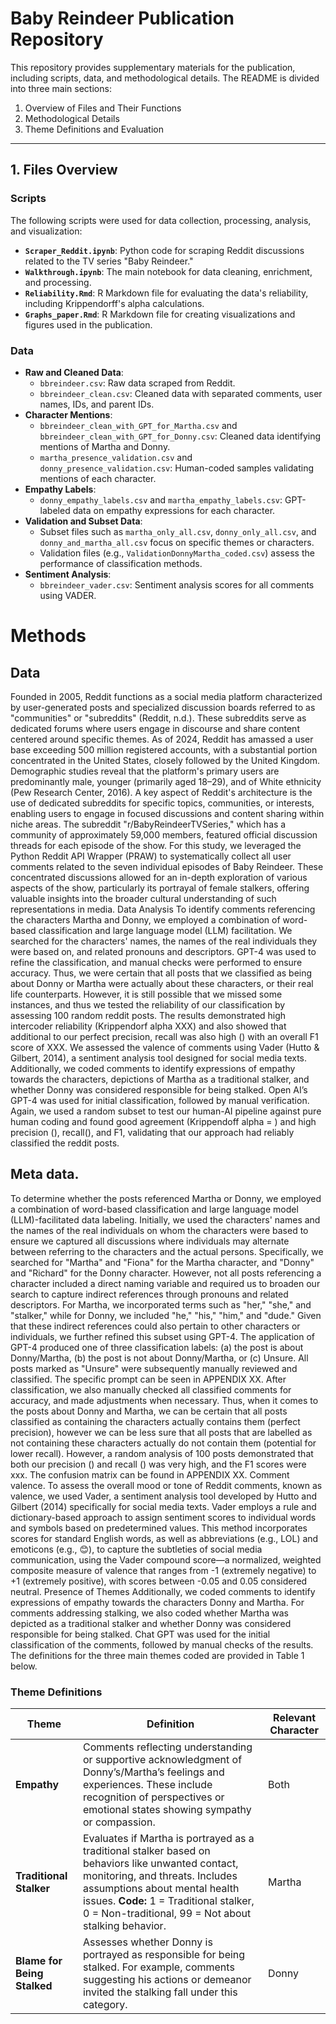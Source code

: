 # Baby Reindeer Publication Repository

This repository provides supplementary materials for the publication, including scripts, data, and methodological details. The README is divided into three main sections:
1. Overview of Files and Their Functions
2. Methodological Details
3. Theme Definitions and Evaluation

---

## 1. Files Overview

### **Scripts**
The following scripts were used for data collection, processing, analysis, and visualization:
- **`Scraper_Reddit.ipynb`**: Python code for scraping Reddit discussions related to the TV series "Baby Reindeer."
- **`Walkthrough.ipynb`**: The main notebook for data cleaning, enrichment, and processing.
- **`Reliability.Rmd`**: R Markdown file for evaluating the data's reliability, including Krippendorff's alpha calculations.
- **`Graphs_paper.Rmd`**: R Markdown file for creating visualizations and figures used in the publication.

### **Data**
- **Raw and Cleaned Data**:
  - `bbreindeer.csv`: Raw data scraped from Reddit.
  - `bbreindeer_clean.csv`: Cleaned data with separated comments, user names, IDs, and parent IDs.
- **Character Mentions**:
  - `bbreindeer_clean_with_GPT_for_Martha.csv` and `bbreindeer_clean_with_GPT_for_Donny.csv`: Cleaned data identifying mentions of Martha and Donny.
  - `martha_presence_validation.csv` and `donny_presence_validation.csv`: Human-coded samples validating mentions of each character.
- **Empathy Labels**:
  - `donny_empathy_labels.csv` and `martha_empathy_labels.csv`: GPT-labeled data on empathy expressions for each character.
- **Validation and Subset Data**:
  - Subset files such as `martha_only_all.csv`, `donny_only_all.csv`, and `donny_and_martha_all.csv` focus on specific themes or characters.
  - Validation files (e.g., `ValidationDonnyMartha_coded.csv`) assess the performance of classification methods.
- **Sentiment Analysis**:
  - `bbreindeer_vader.csv`: Sentiment analysis scores for all comments using VADER.

# Methods
## Data
Founded in 2005, Reddit functions as a social media platform characterized by user-generated posts and specialized discussion boards referred to as "communities" or "subreddits" (Reddit, n.d.). These subreddits serve as dedicated forums where users engage in discourse and share content centered around specific themes. As of 2024, Reddit has amassed a user base exceeding 500 million registered accounts, with a substantial portion concentrated in the United States, closely followed by the United Kingdom. Demographic studies reveal that the platform's primary users are predominantly male, younger (primarily aged 18–29), and of White ethnicity (Pew Research Center, 2016).
A key aspect of Reddit's architecture is the use of dedicated subreddits for specific topics, communities, or interests, enabling users to engage in focused discussions and content sharing within niche areas. The subreddit "r/BabyReindeerTVSeries," which has a community of approximately 59,000 members, featured official discussion threads for each episode of the show. For this study, we leveraged the Python Reddit API Wrapper (PRAW) to systematically collect all user comments related to the seven individual episodes of Baby Reindeer. These concentrated discussions allowed for an in-depth exploration of various aspects of the show, particularly its portrayal of female stalkers, offering valuable insights into the broader cultural understanding of such representations in media.
	Data Analysis
To identify comments referencing the characters Martha and Donny, we employed a combination of word-based classification and large language model (LLM) facilitation. We searched for the characters' names, the names of the real individuals they were based on, and related pronouns and descriptors. GPT-4 was used to refine the classification, and manual checks were performed to ensure accuracy. Thus, we were certain that all posts that we classified as being about Donny or Martha were actually about these characters, or their real life counterparts. However, it is still possible that we missed some instances, and thus we tested the reliability of our classification by assessing 100 random reddit posts. The results demonstrated high intercoder reliability (Krippendorf alpha XXX) and also showed that additional to our perfect precision, recall was also high () with an overall F1 score of XXX. 
We assessed the valence of comments using Vader (Hutto & Gilbert, 2014), a sentiment analysis tool designed for social media texts. Additionally, we coded comments to identify expressions of empathy towards the characters, depictions of Martha as a traditional stalker, and whether Donny was considered responsible for being stalked. Open AI’s  GPT-4 was used for initial classification, followed by manual verification. Again, we used a random subset to test our human-AI pipeline against pure human coding and found good agreement (Krippendoff alpha = ) and high precision (), recall(), and F1, validating that our approach had reliably classified the reddit posts. 

## Meta data.
To determine whether the posts referenced Martha or Donny, we employed a combination of word-based classification and large language model (LLM)-facilitated data labeling. Initially, we used the characters' names and the names of the real individuals on whom the characters were based to ensure we captured all discussions where individuals may alternate between referring to the characters and the actual persons. Specifically, we searched for "Martha" and "Fiona" for the Martha character, and "Donny" and "Richard" for the Donny character. However, not all posts referencing a character included a direct naming variable and required us to broaden our search to capture indirect references through pronouns and related descriptors. For Martha, we incorporated terms such as "her," "she," and "stalker," while for Donny, we included "he," "his," "him," and "dude." Given that these indirect references could also pertain to other characters or individuals, we further refined this subset using GPT-4. The application of GPT-4 produced one of three classification labels: (a) the post is about Donny/Martha, (b) the post is not about Donny/Martha, or (c) Unsure. All posts marked as "Unsure" were subsequently manually reviewed and classified.
The specific prompt can be seen in APPENDIX XX. 
After classification, we also manually checked all classified comments for accuracy, and made adjustments when necessary. Thus, when it comes to the posts about Donny and Martha, we can be certain that all posts classified as containing the characters actually contains them (perfect precision), however we can be less sure that all posts that are labelled as not containing these characters actually do not contain them (potential for lower recall). However, a random analysis of 100 posts demonstrated that both our precision () and recall () was very high, and the F1 scores were xxx. The confusion matrix can be found in APPENDIX XX. 
	Comment valence. 
To assess the overall mood or tone of Reddit comments, known as valence, we used Vader, a sentiment analysis tool developed by Hutto and Gilbert (2014) specifically for social media texts. Vader employs a rule and dictionary-based approach to assign sentiment scores to individual words and symbols based on predetermined values. This method incorporates scores for standard English words, as well as abbreviations (e.g., LOL) and emoticons (e.g., 😊), to capture the subtleties of social media communication, using the Vader compound score—a normalized, weighted composite measure of valence that ranges from -1 (extremely negative) to +1 (extremely positive), with scores between -0.05 and 0.05 considered neutral.
Presence of Themes
Additionally, we coded comments to identify expressions of empathy towards the characters Donny and Martha. For comments addressing stalking, we also coded whether Martha was depicted as a traditional stalker and whether Donny was considered responsible for being stalked. Chat GPT was used for the initial classification of the comments, followed by manual checks of the results. The definitions for the three main themes coded are provided in Table 1 below.


### Theme Definitions

| **Theme**               | **Definition**                                                                                                                                                                                                                                                                                           | **Relevant Character** |
|--------------------------|-------------------------------------------------------------------------------------------------------------------------------------------------------------------------------------------------------------------------------------------------------------------------------------------------------|-------------------------|
| **Empathy**             | Comments reflecting understanding or supportive acknowledgment of Donny’s/Martha’s feelings and experiences. These include recognition of perspectives or emotional states showing sympathy or compassion.                                                                                             | Both                    |
| **Traditional Stalker** | Evaluates if Martha is portrayed as a traditional stalker based on behaviors like unwanted contact, monitoring, and threats. Includes assumptions about mental health issues. **Code:** 1 = Traditional stalker, 0 = Non-traditional, 99 = Not about stalking behavior.                                | Martha                  |
| **Blame for Being Stalked** | Assesses whether Donny is portrayed as responsible for being stalked. For example, comments suggesting his actions or demeanor invited the stalking fall under this category.                                                                                                                         | Donny                  |
